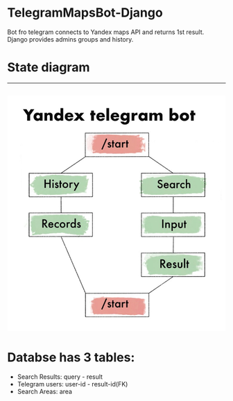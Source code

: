 # TelegramMapsBot-Django
Bot fro telegram connects to Yandex maps API and returns 1st result. Django provides admins groups and history.
# State diagram
--------------------------
![Alt text](https://github.com/Hassan-Mallah/TelegramMapsBot-Django/blob/master/state_diagram.jpg)
--------------------------
# Databse has 3 tables:
- Search Results: query - result
- Telegram users: user-id - result-id(FK)
- Search Areas: area
